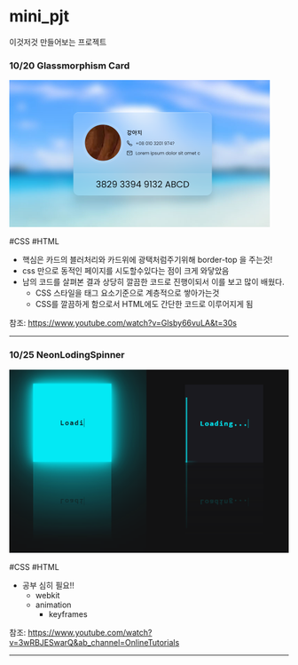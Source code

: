 # mini_pjt
이것저것 만들어보는 프로젝트



### 10/20 Glassmorphism Card

<img src="README.assets/image-20211022203017303.png" alt="image-20211022203017303" style="zoom:50%;" />

#CSS #HTML

- 핵심은 카드의 블러처리와 카드위에 광택처럼주기위해 border-top 을 주는것!
- css 만으로 동적인 페이지를 시도할수있다는 점이 크게 와닿았음
- 남의 코드를 살펴본 결과 상당히 깔끔한 코드로 진행이되서 이를 보고 많이 배웠다.
  - CSS 스타일을 태그 요소기준으로 계층적으로 쌓아가는것
  - CSS를 깔끔하게 함으로서 HTML에도 간단한 코드로 이루어지게 됨



참조: https://www.youtube.com/watch?v=Glsby66vuLA&t=30s

---------



### 10/25 NeonLodingSpinner



<img src="README.assets/image-20211025153045493.png" alt="image-20211025153045493" style="zoom:80%;" />

#CSS #HTML

- 공부 심히 필요!! 
  - webkit
  - animation
    - keyframes



참조: https://www.youtube.com/watch?v=3wRBJESwarQ&ab_channel=OnlineTutorials

--------
